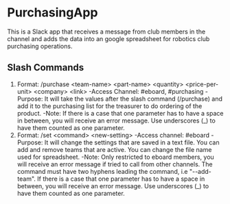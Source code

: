 # PurchasingApp

This is a Slack app that receives a message from club members in the channel and adds the data into an google spreadsheet for robotics club purchasing operations.

## Slash Commands

1. Format: /purchase \<team-name\> \<part-name\> \<quantity\> \<price-per-unit\> \<company\> \<link\>
   -Access Channel: #eboard, #purchasing 
   -Purpose: It will take the values after the slash command (/purchase) and add it to the purchasing list for the treasurer to             do ordering of the product.
   -Note: If there is a case that one parameter has to have a space in between, you will receive an error message. Use                  underscores (_) to have them counted as one parameter.
2. Format: /set \<command\> \<new-setting\>
   -Access channel: #eboard
   -Purpose: It will change the settings that are saved in a text file. You can add and remove teams that are active. You can               change the file name used for spreadsheet.
   -Note: Only restricted to eboard members, you will receive an error message if tried to call from other channels. The                command must have two hyphens leading the command, i.e "--add-team". If there is a case that one parameter has to              have a space in between, you will receive an error message. Use underscores (_) to have them counted as one parameter.
